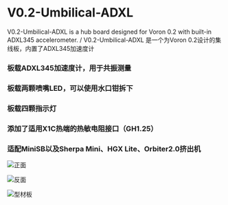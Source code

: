 # V0.2-Umbilical-ADXL
V0.2-Umbilical-ADXL is a hub board designed for Voron 0.2 with built-in ADXL345 accelerometer. / V0.2-Umbilical-ADXL 是一个为Voron 0.2设计的集线板，内置了ADXL345加速度计

### 板载ADXL345加速度计，用于共振测量

### 板载两颗喷嘴LED，可以使用水口钳拆下

### 板载四颗指示灯

### 添加了适用X1C热端的热敏电阻接口（GH1.25）

### 适配MiniSB以及Sherpa Mini、HGX Lite、Orbiter2.0挤出机

![正面](https://github.com/ix-prism/V0.2-Umbilical-ADXL/blob/main/Photos/toolhead_board1.jpg)

![反面](https://github.com/ix-prism/V0.2-Umbilical-ADXL/blob/main/Photos/toolhead_board2.jpg)

![型材板](https://github.com/ix-prism/V0.2-Umbilical-ADXL/blob/main/Photos/motorboard.jpg)
